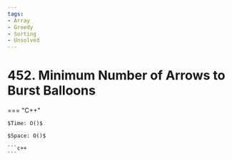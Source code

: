 ```yaml
---
tags:
- Array
- Greedy
- Sorting
- Unsolved
---
```



# 452. Minimum Number of Arrows to Burst Balloons

=== "C++"

    $Time: O()$

    $Space: O()$

    ```c++
    ```